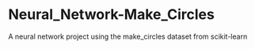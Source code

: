 # Neural_Network-Make_Circles
A neural network project using the make_circles dataset from scikit-learn
